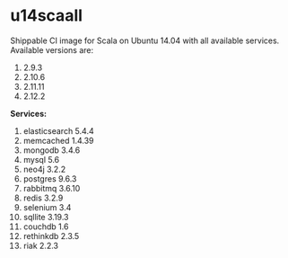 # u14scaall
Shippable CI image for Scala on Ubuntu 14.04 with all available services. Available versions are:

1. 2.9.3
2. 2.10.6
3. 2.11.11
4. 2.12.2

**Services:**

1. elasticsearch 5.4.4
2. memcached 1.4.39
3. mongodb 3.4.6
4. mysql 5.6
5. neo4j 3.2.2
6. postgres 9.6.3
7. rabbitmq 3.6.10
8. redis 3.2.9
9. selenium 3.4
10. sqllite 3.19.3
11. couchdb 1.6
12. rethinkdb 2.3.5
13. riak 2.2.3
